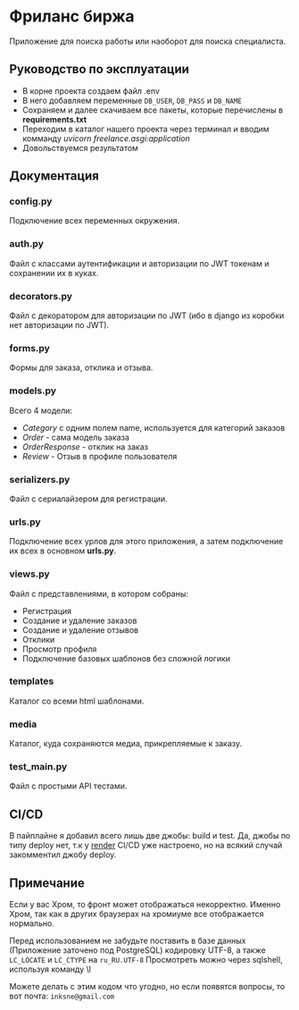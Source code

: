 # Фриланс биржа

Приложение для поиска работы или наоборот для поиска специалиста.

## Руководство по эксплуатации

- В корне проекта создаем файл .env
- В него добавляем переменные ```DB_USER```, ```DB_PASS``` и ```DB_NAME```
- Сохраняем и далее скачиваем все пакеты, которые перечислены в **requirements.txt**
- Переходим в каталог нашего проекта через терминал и вводим комманду
*uvicorn freelance.asgi:application*
- Довольствуемся результатом

## Документация

### config.py

Подключение всех переменных окружения.

### auth.py

Файл с классами аутентификации и авторизации по JWT токенам и сохранении их в куках.

### decorators.py

Файл с декоратором для авторизации по JWT (ибо в django из коробки нет авторизации по JWT).

### forms.py

Формы для заказа, отклика и отзыва.

### models.py

Всего 4 модели:
- *Category* с одним полем name, используется для категорий заказов
- *Order* - сама модель заказа
- *OrderResponse* - отклик на заказ
- *Review* - Отзыв в профиле пользователя

### serializers.py

Файл с сериалайзером для регистрации.

### urls.py

Подключение всех урлов для этого приложения, а затем подключение их всех в основном **urls.py**.

### views.py

Файл с представлениями, в котором собраны:
- Регистрация
- Создание и удаление заказов
- Создание и удаление отзывов
- Отклики
- Просмотр профиля
- Подключение базовых шаблонов без сложной логики

### templates

Каталог со всеми html шаблонами.

### media

Каталог, куда сохраняются медиа, прикрепляемые к заказу.

### test_main.py

Файл с простыми API тестами.

## CI/CD

В пайплайне я добавил всего лишь две джобы: build и test.
Да, джобы по типу deploy нет, т.к у [render](https://render.com/) CI/CD уже настроено,
но на всякий случай закомментил джобу deploy.

## Примечание

Если у вас Хром, то фронт может отображаться некорректно.
Именно Хром, так как в других браузерах на хромиуме все отображается нормально.

Перед использованием не забудьте поставить в базе данных (Приложение заточено под PostgreSQL)
кодировку UTF-8, а также `LC_LOCATE` и `LC_CTYPE` на `ru_RU.UTF-8`
Просмотреть можно через sqlshell, используя команду \l

Можете делать с этим кодом что угодно, но если появятся вопросы, то вот почта:
```inksne@gmail.com```